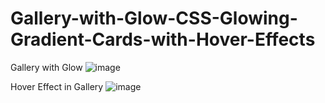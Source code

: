 # Gallery-with-Glow-CSS-Glowing-Gradient-Cards-with-Hover-Effects

Gallery with Glow
![image](https://user-images.githubusercontent.com/93258349/216832913-a6a37100-7942-465f-8a52-ea267129d91f.png)

Hover Effect in Gallery
![image](https://user-images.githubusercontent.com/93258349/216832945-b6f44029-1948-4718-ac84-ebbdd1bc10ba.png)
